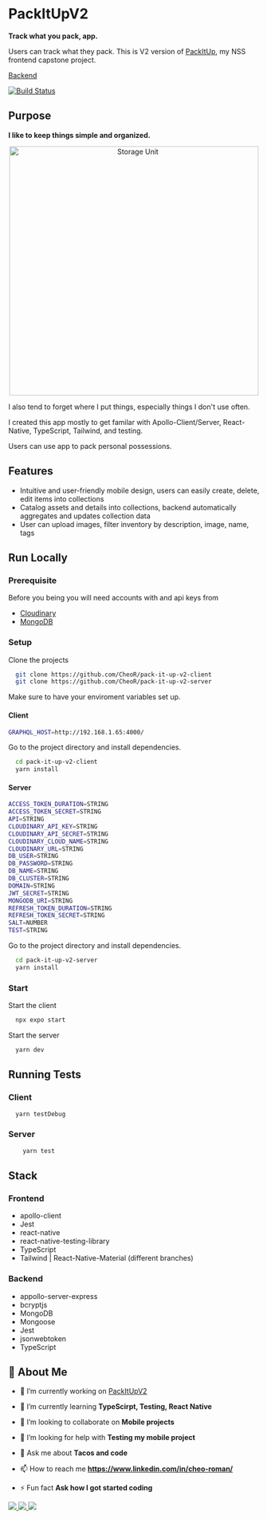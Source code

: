 # PackItUpV2

**Track what you pack, app.**

Users can track what they pack.
This is V2 version of [PackItUp](https://cr-demo--packitup.netlify.app/), my NSS frontend capstone project.

[Backend](https://github.com/CheoR/pack-it-up-v2-server)

[![Build Status](https://app.travis-ci.com/CheoR/pack-it-up-v2-server.svg?branch=main)](https://app.travis-ci.com/CheoR/pack-it-up-v2-server)

## Purpose

**I like to keep things simple and organized.**

<p align="center">
<img src="https://user-images.githubusercontent.com/5026476/230626491-fe1490d2-7368-4bdc-b845-ccffcafd27f2.jpg" alt="Storage Unit" title="Storage Unit" height="500">
</p>

I also tend to forget where I put things, especially things I don't use often.

I created this app mostly to get familar with Apollo-Client/Server, React-Native, TypeScript, Tailwind, and testing.

Users can use app to pack personal possessions.

## Features

- Intuitive and user-friendly mobile design, users can easily create, delete, edit items into collections
- Catalog assets and details into collections, backend automatically aggregates and updates collection data
- User can upload images, filter inventory by description, image, name, tags

## Run Locally

### Prerequisite

Before you being you will need accounts with and api keys from

- [Cloudinary](https://cloudinary.com/)
- [MongoDB](https://www.mongodb.com/)

### Setup

Clone the projects

```bash
  git clone https://github.com/CheoR/pack-it-up-v2-client
  git clone https://github.com/CheoR/pack-it-up-v2-server
```

Make sure to have your enviroment variables set up.

#### Client

```bash
GRAPHQL_HOST=http://192.168.1.65:4000/
```

Go to the project directory and install dependencies.

```bash
  cd pack-it-up-v2-client
  yarn install
```

#### Server

```bash
ACCESS_TOKEN_DURATION=STRING
ACCESS_TOKEN_SECRET=STRING
API=STRING
CLOUDINARY_API_KEY=STRING
CLOUDINARY_API_SECRET=STRING
CLOUDINARY_CLOUD_NAME=STRING
CLOUDINARY_URL=STRING
DB_USER=STRING
DB_PASSWORD=STRING
DB_NAME=STRING
DB_CLUSTER=STRING
DOMAIN=STRING
JWT_SECRET=STRING
MONGODB_URI=STRING
REFRESH_TOKEN_DURATION=STRING
REFRESH_TOKEN_SECRET=STRING
SALT=NUMBER
TEST=STRING
```

Go to the project directory and install dependencies.

```bash
  cd pack-it-up-v2-server
  yarn install
```

### Start

Start the client

```bash
  npx expo start
```

Start the server

```bash
  yarn dev
```

## Running Tests

### Client

```bash
  yarn testDebug
```

### Server

```bash
    yarn test
```

## Stack

### Frontend

- apollo-client
- Jest
- react-native
- react-native-testing-library
- TypeScript
- Tailwind | React-Native-Material (different branches)

### Backend

- appollo-server-express
- bcryptjs
- MongoDB
- Mongoose
- Jest
- jsonwebtoken
- TypeScript

## 🚀 About Me

- 🔭 I’m currently working on [PackItUpV2](https://github.com/CheoR/pack-it-up-v2-client)

- 🌱 I’m currently learning **TypeScirpt, Testing, React Native**

- 👯 I’m looking to collaborate on **Mobile projects**

- 🤝 I’m looking for help with **Testing my mobile project**

- 💬 Ask me about **Tacos and code**

- 📫 How to reach me **https://www.linkedin.com/in/cheo-roman/**

- ⚡ Fun fact **Ask how I got started coding**

<div align="left">
    <a href="https://cheor.github.io/" target="_blank" rel="noopener noreferrer">
        <img src="https://img.shields.io/badge/portfolio-%233B4D98.svg?style=for-the-badge&logo=Jasmine&logoColor=white">
    </a>
    <a href="https://www.linkedin.com/in/cheo-roman/" target="_blank" rel="noopener noreferrer">
        <img src="https://img.shields.io/badge/linkedin-%230077B5.svg?style=for-the-badge&logo=linkedin&logoColor=white">
    </a>
        
   <a href="https://github.com/CheoR/CheoR/files/11141070/Cheo_Roman_Resume_.pdf" target="_blank" rel="noopener noreferrer">
    <img src="https://img.shields.io/badge/Resume-005AF0.svg?style=for-the-badge&logo=adobe&logoColor=white">
   </a>
 </div>
